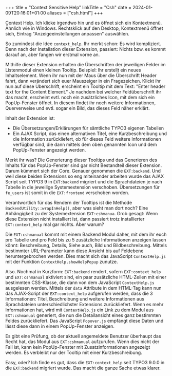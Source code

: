 +++
title = "Context Sensitive Help"
linkTitle = "Csh"
date = 2024-01-09T20:16:01+01:00
aliases = ["csh.html"]
+++

Context Help. Ich klicke irgendwo hin und es öffnet sich ein Kontextmenü. Ähnlich wie in Windows. Rechtsklick auf den Desktop, Kontextmenü öffnet sich, Eintrag "Anzeigeeinstellungen anpassen" auswählen.

So zumindest die Idee `context_help`. Ihr merkt schon: Es wird kompliziert. Denn nach der Installation dieser Extension, passiert: Nichts bzw. es kommt darauf an, aber fangen wir erstmal vorne an.

Mithilfe dieser Extension erhalten die Überschriften der jeweiligen Felder im Listenmodul einen kleinen Tooltip. Beispiel: Ihr erstellt ein neues Inhaltselement. Wenn ihr nun mit der Maus über die Überschrift Header fahrt, dann verändert sich euer Mauszeiger in ein Fragezeichen. Klickt ihr nun auf diese Überschrift, erscheint ein Tooltip mit dem Text: "Enter header text for the Content Element." Je nachdem bei welcher Feldüberschrift ihr das macht, erscheint evtl. noch ein zusätzliches Icon, mit dem sich ein PopUp-Fenster öffnet. In diesem findet ihr noch weitere Informationen, Querverweise und evtl. sogar ein Bild, das dieses Feld näher erklärt.

Inhalt der Extension ist:

- Die Übersetzungen/Erklärungen für sämtliche TYPO3 eigenen Tabellen
- Ein AJAX Script, das einen alternativen Titel, eine Kurzbeschreibung und die Information zurückliefert, ob für dieses Feld weitere Informationen verfügbar sind, die dann mittels dem oben genannten Icon und dem PopUp-Fenster angezeigt werden.

Merkt ihr was? Die Generierung dieser Tooltips und das Generieren des Inhalts für das PopUp-Fenster sind gar nicht Bestandteil dieser Extension. Darum kümmert sich der Core. Genauer genommen die `EXT:backend`. Und weil diese beiden Extensions so eng miteinander arbeiten wurde das AJAX Script seit TYPO3 9 in `EXT:backend` migriert und die Sprachdateien je nach Tabelle in die jeweilige Systemextension verschoben. Übersetzungen für `fe_users` ist somit in die `EXT:frontend` verschoben worden.

Verantwortlich für das Rendern der Tooltips ist die Methode `BackendUtility::wrapInHelp()`, aber was sieht man dort noch? Eine Abhängigkeit zu der Systemextension `EXT:cshmanua`. Grob gesagt: Wenn diese Extension nicht installiert ist, dann passiert trotz installierter `EXT:context_help` mal gar nichts. Aber warum?

Die `EXT:cshmanual` kommt mit einem Backend Modul daher, mit dem ihr euch pro Tabelle und pro Feld bis zu 5 zusätzliche Informationen anzeigen lassen könnt: Beschreibung, Details, Siehe auch, Bild und Bildbeschreibung. Mittels bestimmter URL-Parameter kann diese Ansicht bis auf Feldebene heruntergebrochen werden. Dies macht sich das JavaScript `ContextHelp.js` mit der Funktion `ContextHelp.showHelpPopup` zunutze.

Also. Nochmal in Kurzform: `EXT:backend` rendert, sofern `EXT:context_help` und `EXT:cshmanual` aktiviert sind, ein paar zusätzliche HTML-Zeilen mit einer bestimmten CSS-Klasse, die dann von dem JavaScript `ContextHelp.js` ausgelesen werden. Mittels der `data` Attribute in dem HTML-Tag kann nun das AJAX-Script der `EXT:context_help` aufgerufen werden, dass die 3 Informationen: Titel, Beschreibung und weitere Informationen aus Sprachdateien unterschiedlichster Extensions zurückliefert. Wenn es mehr Informationen hat, wird mit `ContextHelp.js` ein Link zu dem Modul aus `EXT:cshmanual` generiert, die nun die Detailansicht eines ganz bestimmten Feldes zurückliefert. Das JavaScript `Popover.js` empfängt diese Daten und lässt diese dann in einem PopUp-Fenster anzeigen.

Es gibt eine Prüfung, ob der aktuell angemeldete Benutzer überhaupt das Recht hat, das Modul aus `EXT:cshmanual` aufzurufen. Wenn dies nicht der Fall ist, kann kein PopUp-Fenster mit Zusatzinformationen angezeigt werden. Es verbleibt nur der Tooltip mit einer Kurzbeschreibung.

Easy, oder? Ich finde es gut, dass die `EXT:context_help` seit TYPO3 9.0.0 in die `EXT:backend` migriert wurde. Das macht die ganze Sache etwas klarer.
